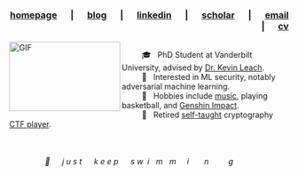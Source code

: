 <h3 align="right">
  <a href="https://ngoc.io">homepage</a> &emsp; | &emsp;
  <a href="https://blog.ngoc.io">blog</a> &emsp; | &emsp;
  <a href="https://linkedin.com/in/ngoctnq">linkedin</a> &emsp; | &emsp;
  <a href="https://scholar.google.com/citations?user=j2oMsAAAAJ&user=hba44u0AAAAJ">scholar</a> &emsp; | &emsp;
  <a href="mailto:hi@ngoc.io">email</a> &emsp; | &emsp;
  <a href="https://ngoc.io/resume.pdf">cv</a>
</h1>

<img align="center" width="1000px" height="2px" alt="GIF" src="https://media.giphy.com/media/v1.Y2lkPTc5MGI3NjExeGRmaTBoZnhyOWlxdWV5c3h5dW82dTN6aXBsenJ5bW5jYXUyYzV1NyZlcD12MV9pbnRlcm5hbF9naWZfYnlfaWQmY3Q9Zw/1pmatQ3LcP5XFYxSWF/giphy-downsized.gif" />

<!-- End of header -->

<br>
<img align="left" width="200px" height="125px" alt="GIF" src="https://media.giphy.com/media/LHZyixOnHwDDy/giphy.gif" />

&emsp; &emsp; 🎓 &nbsp; PhD Student at Vanderbilt University, advised by [Dr. Kevin Leach](https://kjl.name).<br>
&emsp; &emsp; 🔭 &nbsp; Interested in ML security, notably adversarial machine learning. <br>
&emsp; &emsp; 🎹 &nbsp; Hobbies include [music](https://www.youtube.com/@not_ngoc), playing basketball, and [Genshin Impact](https://akasha.cv/profile/642155323). <br>
&emsp; &emsp; 🔐 &nbsp; Retired [self-taught](https://github.com/ngoctnq/cryptopals) cryptography [CTF player](https://cryptohack.org/user/ngoctnq/). <br><br><br>

<img align="center" width="1000px" height="2px" alt="GIF" src="https://media.giphy.com/media/v1.Y2lkPTc5MGI3NjExeGRmaTBoZnhyOWlxdWV5c3h5dW82dTN6aXBsenJ5bW5jYXUyYzV1NyZlcD12MV9pbnRlcm5hbF9naWZfYnlfaWQmY3Q9Zw/1pmatQ3LcP5XFYxSWF/giphy-downsized.gif" />

<!-- End of body -->

<div align="center"><i>🐠 &emsp; j u s t &emsp; k e e p &emsp; s w&nbsp; i &nbsp; m &nbsp; m &nbsp; &nbsp; i &nbsp; &nbsp; &nbsp; n &nbsp; &nbsp; &nbsp; &nbsp; g &emsp; &emsp;</i></div>
